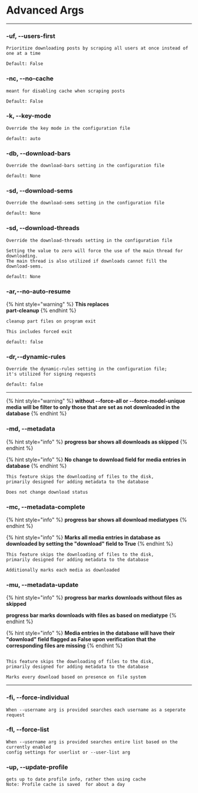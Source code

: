 # Advanced Args



***

### -uf, --users-first

```
Prioritize downloading posts by scraping all users at once instead of one at a time
```

```
Default: False
```

### -nc, --no-cache

```
meant for disabling cache when scraping posts
```

```
Default: False
```

### -k, --key-mode

```
Override the key mode in the configuration file
```

```
default: auto
```

### -db, --download-bars&#x20;

```
Override the download-bars setting in the configuration file
```

```
default: None
```

### -sd, --download-sems

```
Override the download-sems setting in the configuration file
```

```
default: None
```

### -sd, --download-threads

```
Override the download-threads setting in the configuration file

Setting the value to zero will force the use of the main thread for downloading. 
The main thread is also utilized if downloads cannot fill the download-sems.
```

```
default: None
```

### -ar,--no-auto-resume

{% hint style="warning" %}
**This replaces** \
**part-cleanup**
{% endhint %}

```
cleanup part files on program exit

This includes forced exit
```

```
default: false
```

### -dr,--dynamic-rules

```
Override the dynamic-rules setting in the configuration file; 
it's utilized for signing requests
```

```
default: false
```



***

{% hint style="warning" %}
**without --force-all or --force-model-unique media will be filter to only those that are set as not downloaded in the database**
{% endhint %}

### -md, --metadata

{% hint style="info" %}
**progress bar  shows  all downloads as skipped**
{% endhint %}

{% hint style="info" %}
**No change to download field for media entries in database**
{% endhint %}

```
This feature skips the downloading of files to the disk, 
primarily designed for adding metadata to the database

Does not change download status
```

### -mc, --metadata-complete

{% hint style="info" %}
**progress bar shows all download mediatypes**
{% endhint %}

{% hint style="info" %}
**Marks all media entries in database as downloaded by setting the "download" field to True**
{% endhint %}

```
This feature skips the downloading of files to the disk, 
primarily designed for adding metadata to the database

Additionally marks each media as downloaded
```

### -mu, --metadata-update

{% hint style="info" %}
**progress bar marks downloads without files as skipped**

**progress bar marks downloads with files as based on mediatype**
{% endhint %}

{% hint style="info" %}
**Media entries in the database will have their "download" field flagged as False upon verification that the corresponding files are missing**
{% endhint %}

```

This feature skips the downloading of files to the disk, 
primarily designed for adding metadata to the database

Marks every download based on presence on file system
```



***

### **-fi, --force-individual**

```
When --username arg is provided searches each username as a seperate request
```

### **-fl, --force-list**

```
When --username arg is provided searches entire list based on the currently enabled 
config settings for userlist or --user-list arg
```

### **-up, --update-profile**

```
gets up to date profile info, rather then using cache
Note: Profile cache is saved  for about a day
```
